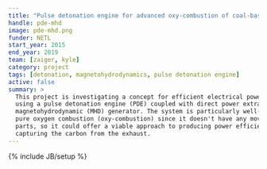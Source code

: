 ```yaml
---
title: "Pulse detonation engine for advanced oxy-combustion of coal-based fuels"
handle: pde-mhd
image: pde-mhd.png
funder: NETL
start_year: 2015
end_year: 2019
team: [zaiger, kyle]
category: project
tags: [detonation, magnetohydrodynamics, pulse detonation engine]
active: false
summary: >
  This project is investigating a concept for efficient electrical power generation
  using a pulse detonation engine (PDE) coupled with direct power extraction via a
  magnetohydrodynamic (MHD) generator. The system is particularly well-suited for
  pure oxygen combustion (oxy-combustion) since it doesn't have any moving interior
  parts, so it could offer a viable approach to producing power efficiently and
  capturing the carbon from the exhaust.
---
```

{% include JB/setup %}
